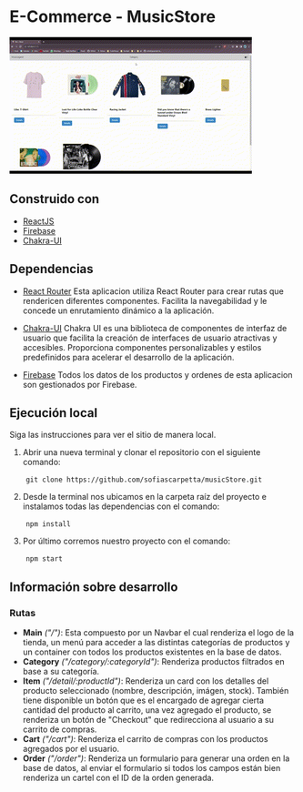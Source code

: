 # E-Commerce - MusicStore

![Demo](./public/musiclenged-demo.gif)

## Construido con
* [ReactJS](https://reactjs.org/)
* [Firebase](https://firebase.google.com)
* [Chakra-UI](https://chakra-ui.com/)

## Dependencias

* [React Router](https://reactrouter.com/)
Esta aplicacion utiliza React Router para crear rutas que rendericen diferentes componentes. Facilita la navegabilidad y le concede un enrutamiento dinámico a la aplicación.

* [Chakra-UI](https://chakra-ui.com/)
Chakra UI es una biblioteca de componentes de interfaz de usuario que facilita la creación de interfaces de usuario atractivas y accesibles. Proporciona componentes personalizables y estilos predefinidos para acelerar el desarrollo de la aplicación.

* [Firebase](https://firebase.google.com/)
Todos los datos de los productos y ordenes de esta aplicacion son gestionados por Firebase.

## Ejecución local
Siga las instrucciones para ver el sitio de manera local.

1. Abrir una nueva terminal y clonar el repositorio con el siguiente comando:
```
    git clone https://github.com/sofiascarpetta/musicStore.git
```

2. Desde la terminal nos ubicamos en la carpeta raíz del proyecto e instalamos todas las dependencias con el comando:
```
    npm install
```

3. Por último corremos nuestro proyecto con el comando:
```
    npm start
```

## Información sobre desarrollo
### Rutas
* **Main** *("/")*: Esta compuesto por un Navbar el cual renderiza el logo de la tienda, un menú para acceder a las distintas categorías de productos y un container con todos los productos existentes en la base de datos.
* **Category** *("/category/:categoryId")*: Renderiza productos filtrados en base a su categoría.
* **Item** *("/detail/:productId")*: Renderiza un card con los detalles del producto seleccionado (nombre, descripción, imágen, stock). También tiene disponible un botón que es el encargado de agregar cierta cantidad del producto al carrito, una vez agregado el producto, se renderiza un botón de "Checkout" que redirecciona al usuario a su carrito de compras.
* **Cart** *("/cart")*: Renderiza el carrito de compras con los productos agregados por el usuario.
* **Order** *("/order")*: Renderiza un formulario para generar una orden en la base de datos, al enviar el formulario si todos los campos están bien renderiza un cartel con el ID de la orden generada. 